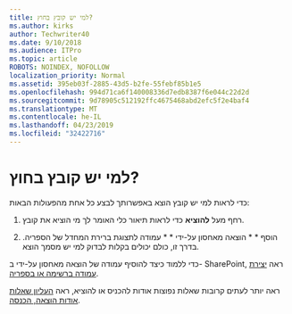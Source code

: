 ```yaml
---
title: למי יש קובץ בחוץ?
ms.author: kirks
author: Techwriter40
ms.date: 9/10/2018
ms.audience: ITPro
ms.topic: article
ROBOTS: NOINDEX, NOFOLLOW
localization_priority: Normal
ms.assetid: 395eb03f-2885-43d5-b2fe-55febf85b1e5
ms.openlocfilehash: 994d71ca6f140008336d7edb8387f6e044c22d2d
ms.sourcegitcommit: 9d78905c512192ffc4675468abd2efc5f2e4baf4
ms.translationtype: MT
ms.contentlocale: he-IL
ms.lasthandoff: 04/23/2019
ms.locfileid: "32422716"
---
```

# <a name="who-has-a-file-checked-out"></a>למי יש קובץ בחוץ?

כדי לראות למי יש קובץ הוצא באפשרותך לבצע כל אחת מהפעולות הבאות:
  
1. רחף מעל **להוציא** כדי לראות תיאור כלי האומר לך מי הוציא את קובץ. 
    
2. הוסף * * הוצאה מאחסון על-ידי * * עמודה לתצוגת ברירת המחדל של הספריה. בדרך זו, כולם יכולים בקלות לבדוק למי יש מסמך הוצא. 
    
כדי ללמוד כיצד להוסיף עמודה של הוצאה מאחסון על-ידי ב- SharePoint, ראה [יצירת עמודה ברשימה או בספריה](https://go.microsoft.com/fwlink/?linkid=2019591). 
  
ראה יותר לעתים קרובות שאלות נפוצות אודות להכניס או להוציא, ראה [העליון שאלות אודות הוצאה, הכנסה](https://go.microsoft.com/fwlink/?linkid=2018786).
  

